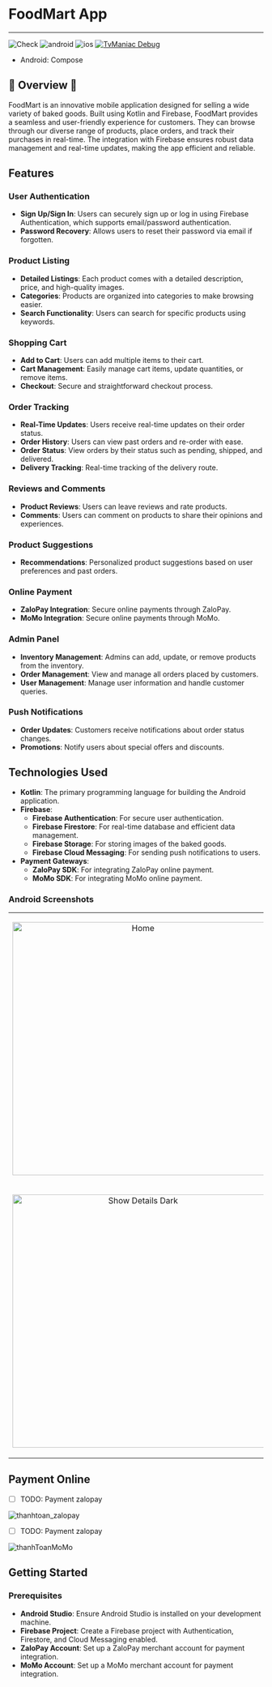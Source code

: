 # FoodMart App
-------------------------
![Check](https://github.com/c0de-wizard/tv-maniac/actions/workflows/build.yml/badge.svg)  ![android](http://img.shields.io/badge/platform-android-6EDB8D.svg?style=flat) ![ios](http://img.shields.io/badge/platform-ios-CDCDCD.svg?style=flat) [![TvManiac Debug](https://img.shields.io/badge/Debug--Apk-download-green?style=for-the-badge&logo=android)](https://github.com/c0de-wizard/tv-maniac/releases/latest/download/app-debug.apk)
- Android: Compose
## 🚧 Overview 🚧
FoodMart is an innovative mobile application designed for selling a wide variety of baked goods. Built using Kotlin and Firebase, FoodMart provides a seamless and user-friendly experience for customers. They can browse through our diverse range of products, place orders, and track their purchases in real-time. The integration with Firebase ensures robust data management and real-time updates, making the app efficient and reliable.


## Features
### User Authentication
- **Sign Up/Sign In**: Users can securely sign up or log in using Firebase Authentication, which supports email/password authentication.
- **Password Recovery**: Allows users to reset their password via email if forgotten.

### Product Listing
- **Detailed Listings**: Each product comes with a detailed description, price, and high-quality images.
- **Categories**: Products are organized into categories to make browsing easier.
- **Search Functionality**: Users can search for specific products using keywords.

### Shopping Cart
- **Add to Cart**: Users can add multiple items to their cart.
- **Cart Management**: Easily manage cart items, update quantities, or remove items.
- **Checkout**: Secure and straightforward checkout process.

### Order Tracking
- **Real-Time Updates**: Users receive real-time updates on their order status.
- **Order History**: Users can view past orders and re-order with ease.
- **Order Status**: View orders by their status such as pending, shipped, and delivered.
- **Delivery Tracking**: Real-time tracking of the delivery route.

### Reviews and Comments
- **Product Reviews**: Users can leave reviews and rate products.
- **Comments**: Users can comment on products to share their opinions and experiences.

### Product Suggestions
- **Recommendations**: Personalized product suggestions based on user preferences and past orders.

### Online Payment
- **ZaloPay Integration**: Secure online payments through ZaloPay.
- **MoMo Integration**: Secure online payments through MoMo.

### Admin Panel
- **Inventory Management**: Admins can add, update, or remove products from the inventory.
- **Order Management**: View and manage all orders placed by customers.
- **User Management**: Manage user information and handle customer queries.

### Push Notifications
- **Order Updates**: Customers receive notifications about order status changes.
- **Promotions**: Notify users about special offers and discounts.

## Technologies Used
- **Kotlin**: The primary programming language for building the Android application.
- **Firebase**: 
  - **Firebase Authentication**: For secure user authentication.
  - **Firebase Firestore**: For real-time database and efficient data management.
  - **Firebase Storage**: For storing images of the baked goods.
  - **Firebase Cloud Messaging**: For sending push notifications to users.
- **Payment Gateways**:
  - **ZaloPay SDK**: For integrating ZaloPay online payment.
  - **MoMo SDK**: For integrating MoMo online payment.

### Android Screenshots

<table>
  <td>
    <p align="center">
      <img src="https://private-user-images.githubusercontent.com/105142161/348594156-ca6c82f3-b876-47cc-861e-69bc476064c1.jpg?jwt=eyJhbGciOiJIUzI1NiIsInR5cCI6IkpXVCJ9.eyJpc3MiOiJnaXRodWIuY29tIiwiYXVkIjoicmF3LmdpdGh1YnVzZXJjb250ZW50LmNvbSIsImtleSI6ImtleTUiLCJleHAiOjE3MjEwMTUxNzMsIm5iZiI6MTcyMTAxNDg3MywicGF0aCI6Ii8xMDUxNDIxNjEvMzQ4NTk0MTU2LWNhNmM4MmYzLWI4NzYtNDdjYy04NjFlLTY5YmM0NzYwNjRjMS5qcGc_WC1BbXotQWxnb3JpdGhtPUFXUzQtSE1BQy1TSEEyNTYmWC1BbXotQ3JlZGVudGlhbD1BS0lBVkNPRFlMU0E1M1BRSzRaQSUyRjIwMjQwNzE1JTJGdXMtZWFzdC0xJTJGczMlMkZhd3M0X3JlcXVlc3QmWC1BbXotRGF0ZT0yMDI0MDcxNVQwMzQxMTNaJlgtQW16LUV4cGlyZXM9MzAwJlgtQW16LVNpZ25hdHVyZT0yYzg4NTUxNWFjMTE5MTA2YzQwOGNlNWU2YzNiYmQxOTU4MmVkNzVjODg3MDc5ZmE3MDZhNjI1ZGI1MzY3OTE5JlgtQW16LVNpZ25lZEhlYWRlcnM9aG9zdCZhY3Rvcl9pZD0wJmtleV9pZD0wJnJlcG9faWQ9MCJ9.vhiR0CjvuARAvQUAkHskAOW2MsDjUMw5xxNuydox1PE" alt="Home" width="500"/>
    </p>
  </td>
    <td>
    <p align="center">
      <img src="https://private-user-images.githubusercontent.com/105142161/348594148-06444bdf-bc18-4b67-8d21-092ddd6fc624.jpg?jwt=eyJhbGciOiJIUzI1NiIsInR5cCI6IkpXVCJ9.eyJpc3MiOiJnaXRodWIuY29tIiwiYXVkIjoicmF3LmdpdGh1YnVzZXJjb250ZW50LmNvbSIsImtleSI6ImtleTUiLCJleHAiOjE3MjEwMTUxNzMsIm5iZiI6MTcyMTAxNDg3MywicGF0aCI6Ii8xMDUxNDIxNjEvMzQ4NTk0MTQ4LTA2NDQ0YmRmLWJjMTgtNGI2Ny04ZDIxLTA5MmRkZDZmYzYyNC5qcGc_WC1BbXotQWxnb3JpdGhtPUFXUzQtSE1BQy1TSEEyNTYmWC1BbXotQ3JlZGVudGlhbD1BS0lBVkNPRFlMU0E1M1BRSzRaQSUyRjIwMjQwNzE1JTJGdXMtZWFzdC0xJTJGczMlMkZhd3M0X3JlcXVlc3QmWC1BbXotRGF0ZT0yMDI0MDcxNVQwMzQxMTNaJlgtQW16LUV4cGlyZXM9MzAwJlgtQW16LVNpZ25hdHVyZT04NmYzMWU3MzdmZmUwYWM5OTkxYjkwOTA5NDI3ZWU0MDgzOTczNGRiZWMyYzczOWFkMGEyZmNiNmRkYTFkM2M0JlgtQW16LVNpZ25lZEhlYWRlcnM9aG9zdCZhY3Rvcl9pZD0wJmtleV9pZD0wJnJlcG9faWQ9MCJ9.I6NpswAgKplRSXd6afS1QMVTGujFRLAeFYMYCxTkvQA" alt="Home Screen Light" width="500"/>
    </p>
  </td>
    <td>
    <p align="center">
      <img src="https://private-user-images.githubusercontent.com/105142161/348594166-14c69891-a4b7-4f7c-b71e-09a4ce4edc53.jpg?jwt=eyJhbGciOiJIUzI1NiIsInR5cCI6IkpXVCJ9.eyJpc3MiOiJnaXRodWIuY29tIiwiYXVkIjoicmF3LmdpdGh1YnVzZXJjb250ZW50LmNvbSIsImtleSI6ImtleTUiLCJleHAiOjE3MjEwMTUxNzMsIm5iZiI6MTcyMTAxNDg3MywicGF0aCI6Ii8xMDUxNDIxNjEvMzQ4NTk0MTY2LTE0YzY5ODkxLWE0YjctNGY3Yy1iNzFlLTA5YTRjZTRlZGM1My5qcGc_WC1BbXotQWxnb3JpdGhtPUFXUzQtSE1BQy1TSEEyNTYmWC1BbXotQ3JlZGVudGlhbD1BS0lBVkNPRFlMU0E1M1BRSzRaQSUyRjIwMjQwNzE1JTJGdXMtZWFzdC0xJTJGczMlMkZhd3M0X3JlcXVlc3QmWC1BbXotRGF0ZT0yMDI0MDcxNVQwMzQxMTNaJlgtQW16LUV4cGlyZXM9MzAwJlgtQW16LVNpZ25hdHVyZT02YWRiZTQ2MWVhYTU0OTU2NWUzOGEyNzk0Njg1NmMxYzMwMzk5MTAwZmVjYjM5MDA3ZmQ5YzYxYWQ0Mzc2NTg4JlgtQW16LVNpZ25lZEhlYWRlcnM9aG9zdCZhY3Rvcl9pZD0wJmtleV9pZD0wJnJlcG9faWQ9MCJ9.JOw1BN3l7NIgWHdMQlTvt7QNC0ZOqXJDUI3Zfwi4W78" alt="Episodes List Light" width="500"/>
    </p>
  </td>
  <td>
    <p align="center">
      <img src="https://private-user-images.githubusercontent.com/105142161/348594170-602add67-ff6d-41e2-af4d-422a2f491490.jpg?jwt=eyJhbGciOiJIUzI1NiIsInR5cCI6IkpXVCJ9.eyJpc3MiOiJnaXRodWIuY29tIiwiYXVkIjoicmF3LmdpdGh1YnVzZXJjb250ZW50LmNvbSIsImtleSI6ImtleTUiLCJleHAiOjE3MjEwMTUxNzMsIm5iZiI6MTcyMTAxNDg3MywicGF0aCI6Ii8xMDUxNDIxNjEvMzQ4NTk0MTcwLTYwMmFkZDY3LWZmNmQtNDFlMi1hZjRkLTQyMmEyZjQ5MTQ5MC5qcGc_WC1BbXotQWxnb3JpdGhtPUFXUzQtSE1BQy1TSEEyNTYmWC1BbXotQ3JlZGVudGlhbD1BS0lBVkNPRFlMU0E1M1BRSzRaQSUyRjIwMjQwNzE1JTJGdXMtZWFzdC0xJTJGczMlMkZhd3M0X3JlcXVlc3QmWC1BbXotRGF0ZT0yMDI0MDcxNVQwMzQxMTNaJlgtQW16LUV4cGlyZXM9MzAwJlgtQW16LVNpZ25hdHVyZT00M2NlYWU4ZjJlYmQyN2I0MTBiOGM1ZGUzYTlhOGU5M2E2OTBlNjA1MGNhNjgwYzM1MDM1NTIyMTUwZWJmZjY0JlgtQW16LVNpZ25lZEhlYWRlcnM9aG9zdCZhY3Rvcl9pZD0wJmtleV9pZD0wJnJlcG9faWQ9MCJ9.BdkqmKHhew1wC-Dc2IKxZzlALH8ATIPXLJhQ-dJTy0U" alt="Show Details Dark" width="500"/>
    </p>
  </td>
</tr>
    <td>
    <p align="center">
      <img src="https://private-user-images.githubusercontent.com/105142161/348594146-ebc72ea8-81f1-4bba-90b7-504e2698cae4.jpg?jwt=eyJhbGciOiJIUzI1NiIsInR5cCI6IkpXVCJ9.eyJpc3MiOiJnaXRodWIuY29tIiwiYXVkIjoicmF3LmdpdGh1YnVzZXJjb250ZW50LmNvbSIsImtleSI6ImtleTUiLCJleHAiOjE3MjEwMTUxNzMsIm5iZiI6MTcyMTAxNDg3MywicGF0aCI6Ii8xMDUxNDIxNjEvMzQ4NTk0MTQ2LWViYzcyZWE4LTgxZjEtNGJiYS05MGI3LTUwNGUyNjk4Y2FlNC5qcGc_WC1BbXotQWxnb3JpdGhtPUFXUzQtSE1BQy1TSEEyNTYmWC1BbXotQ3JlZGVudGlhbD1BS0lBVkNPRFlMU0E1M1BRSzRaQSUyRjIwMjQwNzE1JTJGdXMtZWFzdC0xJTJGczMlMkZhd3M0X3JlcXVlc3QmWC1BbXotRGF0ZT0yMDI0MDcxNVQwMzQxMTNaJlgtQW16LUV4cGlyZXM9MzAwJlgtQW16LVNpZ25hdHVyZT02YmJjZjQyNzBiZGUxY2RjNGM4YjdkYzg5NjM3ZGUyZDljZjFiMzUyMWQ0MDcwY2E0MDRkYmI1YTljOTc0Y2FiJlgtQW16LVNpZ25lZEhlYWRlcnM9aG9zdCZhY3Rvcl9pZD0wJmtleV9pZD0wJnJlcG9faWQ9MCJ9.n5X39GsA0q1xMZJTw12BWyC3CrNjxyZnoYWCzLbr-2o" alt="Show Details Dark" width="500"/>
    </p>
  </td>
  <td>
    <p align="center">
      <img src="https://private-user-images.githubusercontent.com/105142161/348594131-4fb98de7-ca76-436c-bbf8-5cbfb4c82a26.jpg?jwt=eyJhbGciOiJIUzI1NiIsInR5cCI6IkpXVCJ9.eyJpc3MiOiJnaXRodWIuY29tIiwiYXVkIjoicmF3LmdpdGh1YnVzZXJjb250ZW50LmNvbSIsImtleSI6ImtleTUiLCJleHAiOjE3MjEwMTUxNzMsIm5iZiI6MTcyMTAxNDg3MywicGF0aCI6Ii8xMDUxNDIxNjEvMzQ4NTk0MTMxLTRmYjk4ZGU3LWNhNzYtNDM2Yy1iYmY4LTVjYmZiNGM4MmEyNi5qcGc_WC1BbXotQWxnb3JpdGhtPUFXUzQtSE1BQy1TSEEyNTYmWC1BbXotQ3JlZGVudGlhbD1BS0lBVkNPRFlMU0E1M1BRSzRaQSUyRjIwMjQwNzE1JTJGdXMtZWFzdC0xJTJGczMlMkZhd3M0X3JlcXVlc3QmWC1BbXotRGF0ZT0yMDI0MDcxNVQwMzQxMTNaJlgtQW16LUV4cGlyZXM9MzAwJlgtQW16LVNpZ25hdHVyZT0yMjFiNTA1ZTdkMjdmNDgzZDAyY2M0ZWE2NjZiMDBmYjQwNjcyMTFlMWVkY2Y2NGJhNDMwZTRkN2RkYjlkNWNhJlgtQW16LVNpZ25lZEhlYWRlcnM9aG9zdCZhY3Rvcl9pZD0wJmtleV9pZD0wJnJlcG9faWQ9MCJ9.DcI1d31fBSL18ZRMEKT6JId2mdn0NzAjFh31YR34Sg8" alt="Episodes List Dark" width="500"/>
    </p>
  </td>
    <td>
    <p align="center">
      <img src="https://private-user-images.githubusercontent.com/105142161/348594154-e75c7b09-3ab9-4d8e-af53-7bdf5f335921.jpg?jwt=eyJhbGciOiJIUzI1NiIsInR5cCI6IkpXVCJ9.eyJpc3MiOiJnaXRodWIuY29tIiwiYXVkIjoicmF3LmdpdGh1YnVzZXJjb250ZW50LmNvbSIsImtleSI6ImtleTUiLCJleHAiOjE3MjEwMTY0NTcsIm5iZiI6MTcyMTAxNjE1NywicGF0aCI6Ii8xMDUxNDIxNjEvMzQ4NTk0MTU0LWU3NWM3YjA5LTNhYjktNGQ4ZS1hZjUzLTdiZGY1ZjMzNTkyMS5qcGc_WC1BbXotQWxnb3JpdGhtPUFXUzQtSE1BQy1TSEEyNTYmWC1BbXotQ3JlZGVudGlhbD1BS0lBVkNPRFlMU0E1M1BRSzRaQSUyRjIwMjQwNzE1JTJGdXMtZWFzdC0xJTJGczMlMkZhd3M0X3JlcXVlc3QmWC1BbXotRGF0ZT0yMDI0MDcxNVQwNDAyMzdaJlgtQW16LUV4cGlyZXM9MzAwJlgtQW16LVNpZ25hdHVyZT1iNmY1MGZhNDdlOGE4MThkZDFhM2IwODU2NjJkZTBjMTQ4ZWFhNjg3M2ZkNWQ1ZGEwYmU2MThkNDlhN2VjMDQ3JlgtQW16LVNpZ25lZEhlYWRlcnM9aG9zdCZhY3Rvcl9pZD0wJmtleV9pZD0wJnJlcG9faWQ9MCJ9.8K8A76CS9CX-DU2TRid087FgaMXSuZb8WWoT7rdlHEk" alt="Episodes List Dark" width="500"/>
    </p>
  </td>
</table>

## Payment Online 
- [ ] TODO: Payment zalopay
      
![thanhtoan_zalopay](https://github.com/user-attachments/assets/b7010001-5d20-477e-a04d-fcf7ec0ce38e)

- [ ] TODO: Payment zalopay

![thanhToanMoMo](https://github.com/user-attachments/assets/1a02dbd9-0193-44d8-b3c8-00063dd82768)

## Getting Started
### Prerequisites
- **Android Studio**: Ensure Android Studio is installed on your development machine.
- **Firebase Project**: Create a Firebase project with Authentication, Firestore, and Cloud Messaging enabled.
- **ZaloPay Account**: Set up a ZaloPay merchant account for payment integration.
- **MoMo Account**: Set up a MoMo merchant account for payment integration.

